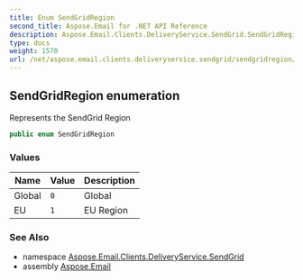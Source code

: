 ```yaml
---
title: Enum SendGridRegion
second_title: Aspose.Email for .NET API Reference
description: Aspose.Email.Clients.DeliveryService.SendGrid.SendGridRegion enum. Represents the SendGrid Region
type: docs
weight: 1570
url: /net/aspose.email.clients.deliveryservice.sendgrid/sendgridregion/
---
```

## SendGridRegion enumeration

Represents the SendGrid Region

```csharp
public enum SendGridRegion
```

### Values

| Name | Value | Description |
| --- | --- | --- |
| Global | `0` | Global |
| EU | `1` | EU Region |

### See Also

* namespace [Aspose.Email.Clients.DeliveryService.SendGrid](../../aspose.email.clients.deliveryservice.sendgrid/)
* assembly [Aspose.Email](../../)


